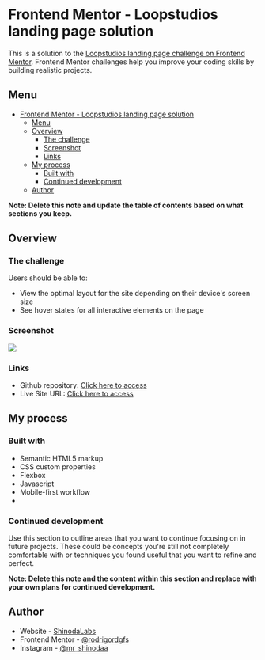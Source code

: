 # Frontend Mentor - Loopstudios landing page solution

This is a solution to the [Loopstudios landing page challenge on Frontend Mentor](https://www.frontendmentor.io/challenges/loopstudios-landing-page-N88J5Onjw). Frontend Mentor challenges help you improve your coding skills by building realistic projects. 

## Menu

- [Frontend Mentor - Loopstudios landing page solution](#frontend-mentor---loopstudios-landing-page-solution)
  - [Menu](#menu)
  - [Overview](#overview)
    - [The challenge](#the-challenge)
    - [Screenshot](#screenshot)
    - [Links](#links)
  - [My process](#my-process)
    - [Built with](#built-with)
    - [Continued development](#continued-development)
  - [Author](#author)

**Note: Delete this note and update the table of contents based on what sections you keep.**

## Overview

### The challenge

Users should be able to:

- View the optimal layout for the site depending on their device's screen size
- See hover states for all interactive elements on the page

### Screenshot

![](https://i.imgur.com/5WI1Vdk.png)

### Links

- Github repository: [Click here to access](https://github.com/rodrigordgfs/LoopStudio)
- Live Site URL: [Click here to access](https://shinodalabs.com.br/projects/loopstudios/)

## My process

### Built with

- Semantic HTML5 markup
- CSS custom properties
- Flexbox
- Javascript
- Mobile-first workflow
- 

### Continued development

Use this section to outline areas that you want to continue focusing on in future projects. These could be concepts you're still not completely comfortable with or techniques you found useful that you want to refine and perfect.

**Note: Delete this note and the content within this section and replace with your own plans for continued development.**

## Author

- Website - [ShinodaLabs](https://shinodalabs.com.br)
- Frontend Mentor - [@rodrigordgfs](https://www.frontendmentor.io/profile/rodrigordgfs)
- Instagram - [@mr_shinodaa](https://www.instagram.com/mr_shinodaa)
